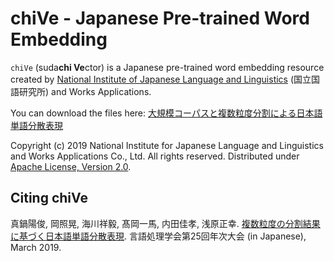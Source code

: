 # chiVe - Japanese Pre-trained Word Embedding

`chiVe` (suda**chi Ve**ctor) is a Japanese pre-trained word embedding resource created by [National Institute of Japanese Language and Linguistics](https://www.ninjal.ac.jp/) (国立国語研究所) and Works Applications.

You can download the files here: [大規模コーパスと複数粒度分割による日本語単語分散表現](https://www.worksap.co.jp/nlp-activity/word-vector/)

Copyright (c) 2019 National Institute for Japanese Language and Linguistics and Works Applications Co., Ltd. All rights reserved.
Distributed under [Apache License, Version 2.0](http://www.apache.org/licenses/LICENSE-2.0.html).


## Citing chiVe

真鍋陽俊, 岡照晃, 海川祥毅, 髙岡一馬, 内田佳孝, 浅原正幸. [複数粒度の分割結果に基づく日本語単語分散表現](https://www.anlp.jp/proceedings/annual_meeting/2019/pdf_dir/P8-5.pdf). 言語処理学会第25回年次大会 (in Japanese), March 2019.

